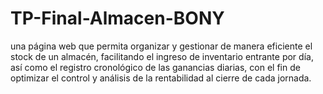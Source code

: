 # TP-Final-Almacen-BONY
una página web que permita organizar y gestionar de manera eficiente el stock de un almacén, facilitando el ingreso de inventario entrante por día, así como el registro cronológico de las ganancias diarias, con el fin de optimizar el control y análisis de la rentabilidad al cierre de cada jornada.
